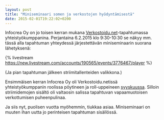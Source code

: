 ```yaml
---
layout: post
title: "Miniseminaari somen ja verkostojen hyödyntämisestä"
date: 2015-02-01T19:22:02+0200
---
```


Infocrea Oy on jo toisen kerran mukana [Verkostoidu.net](http://verkostoidu.net/tapahtuma)-tapahtumassa yhteistyökumppanina. Perjantaina 6.2.2015 klo 9:30-10:30 se näkyy  mm. tässä alla tapahtuman yhteydessä järjestettävän miniseminaarin suorana lähetyksenä:

{% livestream https://new.livestream.com/accounts/190565/events/3776467/player %}<!--more-->

(Ja pian tapahtuman jälkeen striimitallenteiden valikkona.)

Ensimmäisen kerran Infocrea Oy oli Verkostoidu.netissä yhteistyökumppanin roolissa pöytineen ja roll-uppeineen [syyskuussa](/blogi/2014/09/demoilua-verkostoidunet-tilaisuudesta/). Silloin striimidemojen sisältö oli valtaosin salissa tapahtuvan vapaamuotoisen verkottumisen puheenpulinaa.

Ja siis nyt, puolisen vuotta myöhemmin, tiukkaa asiaa. Miniseminaari on muuten ihan uutta jo perinteisen tapahtuman sisällössä.